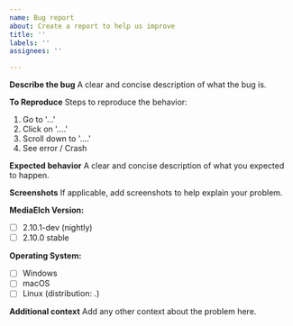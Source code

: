 ```yaml
---
name: Bug report
about: Create a report to help us improve
title: ''
labels: ''
assignees: ''

---
```


**Describe the bug**
A clear and concise description of what the bug is.

**To Reproduce**
Steps to reproduce the behavior:
1. Go to '...'
2. Click on '....'
3. Scroll down to '....'
4. See error / Crash

**Expected behavior**
A clear and concise description of what you expected to happen.

**Screenshots**
If applicable, add screenshots to help explain your problem.

**MediaElch Version:**
 - [ ] 2.10.1-dev (nightly)
 - [ ] 2.10.0 stable
<!-- older stable versions are not supported; please update -->

**Operating System:**
 - [ ] Windows
 - [ ] macOS
 - [ ] Linux (distribution: _._)

**Additional context**
Add any other context about the problem here.
